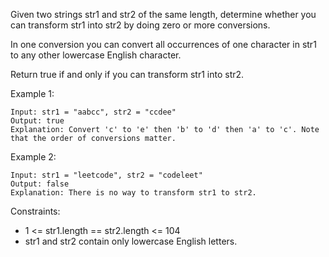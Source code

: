 Given two strings str1 and str2 of the same length, determine whether you can transform str1 into str2 by doing zero or more conversions.

In one conversion you can convert all occurrences of one character in str1 to any other lowercase English character.

Return true if and only if you can transform str1 into str2.

 

Example 1:
```
Input: str1 = "aabcc", str2 = "ccdee"
Output: true
Explanation: Convert 'c' to 'e' then 'b' to 'd' then 'a' to 'c'. Note that the order of conversions matter.
```

Example 2:
```
Input: str1 = "leetcode", str2 = "codeleet"
Output: false
Explanation: There is no way to transform str1 to str2.
```

Constraints:

- 1 <= str1.length == str2.length <= 104
- str1 and str2 contain only lowercase English letters.
